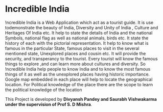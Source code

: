 # Incredible India
!ncredible India is a Web Application which act as a tourist guide. It is use todemonstrate the
beauty of India, Diversity and Unity of India , Culture and Heritages Of India etc.
It help to state the details of India and the national Symbols, national flag as well as national
animals, birds etc. It state the history of each with the pictorial representation. It help to know what
is famous in the particular State, famous places to visit in the several mentioned state, Unexplored
places and cousin etc.
It will provide the security, and transperancy to the tourist. Every tourist will know the famous
things to explore ,and can learn more about cultures and diversity.
So !ncredible India help people to know India and to know the most famous things of it as well as
the unexplored places having historic importance. Google map embedded in each place will help
to locate the geographical location. For Political knowledge of the place there are the scope to
learn the political knowledge of the location

This Project is developed by <b>Divyansh Pandey and Saurabh Vishwakarma under the supervision of Prof S. D Mishra</b>.
